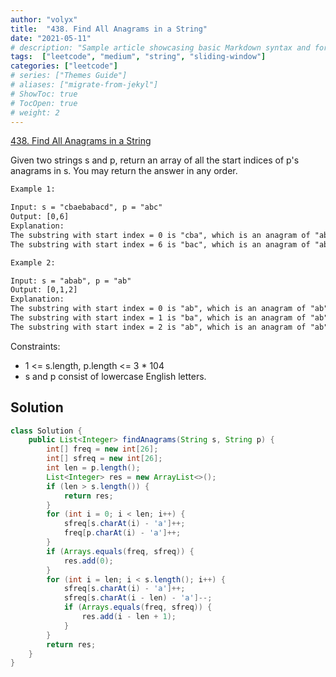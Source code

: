 ```yaml
---
author: "volyx"
title:  "438. Find All Anagrams in a String"
date: "2021-05-11"
# description: "Sample article showcasing basic Markdown syntax and formatting for HTML elements."
tags:  ["leetcode", "medium", "string", "sliding-window"]
categories: ["leetcode"]
# series: ["Themes Guide"]
# aliases: ["migrate-from-jekyl"]
# ShowToc: true
# TocOpen: true
# weight: 2
---
```


[438. Find All Anagrams in a String](https://leetcode.com/problems/find-all-anagrams-in-a-string/)

Given two strings s and p, return an array of all the start indices of p's anagrams in s. You may return the answer in any order.

```txt
Example 1:

Input: s = "cbaebabacd", p = "abc"
Output: [0,6]
Explanation:
The substring with start index = 0 is "cba", which is an anagram of "abc".
The substring with start index = 6 is "bac", which is an anagram of "abc".

Example 2:

Input: s = "abab", p = "ab"
Output: [0,1,2]
Explanation:
The substring with start index = 0 is "ab", which is an anagram of "ab".
The substring with start index = 1 is "ba", which is an anagram of "ab".
The substring with start index = 2 is "ab", which is an anagram of "ab".
```

Constraints:

- 1 <= s.length, p.length <= 3 * 104
- s and p consist of lowercase English letters.

## Solution

```java
class Solution {
    public List<Integer> findAnagrams(String s, String p) {
        int[] freq = new int[26];
        int[] sfreq = new int[26];
        int len = p.length();
        List<Integer> res = new ArrayList<>();
        if (len > s.length()) {
            return res;
        }
        for (int i = 0; i < len; i++) {
            sfreq[s.charAt(i) - 'a']++;
            freq[p.charAt(i) - 'a']++;
        }
        if (Arrays.equals(freq, sfreq)) {
            res.add(0);
        }
        for (int i = len; i < s.length(); i++) {
            sfreq[s.charAt(i) - 'a']++;
            sfreq[s.charAt(i - len) - 'a']--;
            if (Arrays.equals(freq, sfreq)) {
                res.add(i - len + 1);
            }
        }
        return res;
    }
}
```
